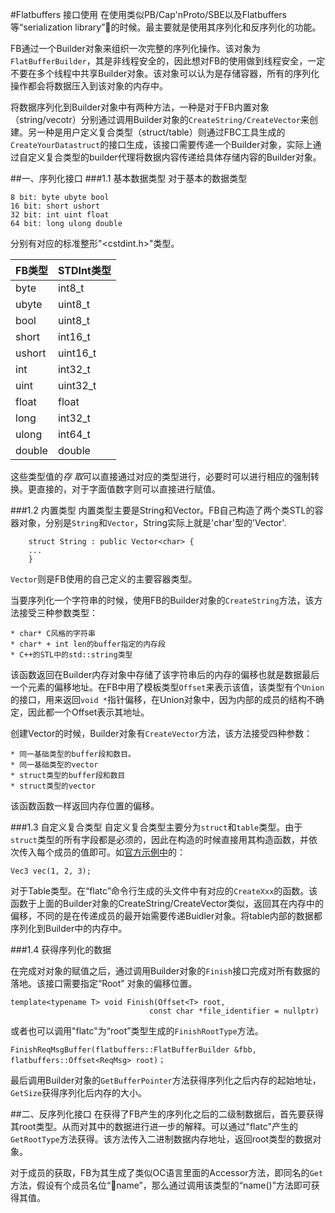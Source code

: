 #Flatbuffers 接口使用
在使用类似PB/Cap'nProto/SBE以及Flatbuffers等“serialization library”的时候。最主要就是使用其序列化和反序列化的功能。

FB通过一个Builder对象来组织一次完整的序列化操作。该对象为`FlatBufferBuilder`，其是非线程安全的，因此想对FB的使用做到线程安全，一定不要在多个线程中共享Builder对象。该对象可以认为是存储容器，所有的序列化操作都会将数据压入到该对象的内存中。

将数据序列化到Builder对象中有两种方法，一种是对于FB内置对象（string/vecotr）分别通过调用Builder对象的`CreateString/CreateVector`来创建。另一种是用户定义复合类型（struct/table）则通过FBC工具生成的`CreateYourDatastruct`的接口生成，该接口需要传递一个Builder对象，实际上通过自定义复合类型的builder代理将数据内容传递给具体存储内容的Builder对象。


##一、序列化接口
###1.1 基本数据类型
对于基本的数据类型

	8 bit: byte ubyte bool
	16 bit: short ushort
	32 bit: int uint float
	64 bit: long ulong double
分别有对应的标准整形"<cstdint.h>"类型。



|FB类型 |  STDInt类型|
|------|------------|
|byte |int8_t|
|ubyte|uint8_t|
|bool|uint8_t|
|short|int16_t|
|ushort|uint16_t|
|int|int32_t|
|uint|uint32_t|
|float|float|
|long|int32_t|
|ulong|int64_t|
|double|double|


这些类型值的*存* *取*可以直接通过对应的类型进行，必要时可以进行相应的强制转换。更直接的，对于字面值数字则可以直接进行赋值。


###1.2 内置类型
内置类型主要是String和Vector。FB自己构造了两个类STL的容器对象，分别是`String`和`Vector`，String实际上就是'char'型的'Vector'.
	
		struct String : public Vector<char> {
		...
		}
`Vector`则是FB使用的自己定义的主要容器类型。

当要序列化一个字符串的时候，使用FB的Builder对象的`CreateString`方法，该方法接受三种参数类型：

	* char* C风格的字符串
	* char* + int len的buffer指定的内存段
	* C++的STL中的std::string类型
	
该函数返回在Builder内存对象中存储了该字符串后的内存的偏移也就是数据最后一个元素的偏移地址。在FB中用了模板类型`Offset`来表示该值，该类型有个`Union`的接口，用来返回`void *`指针偏移，在Union对象中，因为内部的成员的结构不确定，因此都一个Offset<void>表示其地址。

创建Vector的时候，Builder对象有`CreateVector`方法，该方法接受四种参数：
	
	* 同一基础类型的buffer段和数目。
	* 同一基础类型的vector
	* struct类型的buffer段和数目
	* struct类型的vector

该函数函数一样返回内存位置的偏移。

###1.3 自定义复合类型
自定义复合类型主要分为`struct`和`table`类型。由于`struct`类型的所有字段都是必须的，因此在构造的时候直接用其构造函数，并依次传入每个成员的值即可。如[官方示例中](http://google.github.io/flatbuffers/md__cpp_usage.html)的：
	
	Vec3 vec(1, 2, 3);
	
对于Table类型。在“flatc”命令行生成的头文件中有对应的`CreateXxx`的函数。该函数于上面的Builder对象的CreateString/CreateVector类似，返回其在内存中的偏移，不同的是在传递成员的最开始需要传递Buidler对象。将table内部的数据都序列化到Builder中的内存中。

###1.4 获得序列化的数据

在完成对对象的赋值之后，通过调用Builder对象的`Finish`接口完成对所有数据的落地。该接口需要指定“Root”	对象的偏移位置。

	template<typename T> void Finish(Offset<T> root,
                                   const char *file_identifier = nullptr) 
或者也可以调用"flatc"为“root”类型生成的`FinishRootType`方法。
	
	FinishReqMsgBuffer(flatbuffers::FlatBufferBuilder &fbb, flatbuffers::Offset<ReqMsg> root)；

最后调用Builder对象的`GetBufferPointer`方法获得序列化之后内存的起始地址，`GetSize`获得序列化后内存的大小。

##二、反序列化接口
在获得了FB产生的序列化之后的二级制数据后，首先要获得其root类型。从而对其中的数据进行进一步的解释。可以通过"flatc"产生的`GetRootType`方法获得。该方法传入二进制数据内存地址，返回root类型的数据对象。

对于成员的获取，FB为其生成了类似OC语言里面的Accessor方法，即同名的`Get`方法，假设有个成员名位“name”，那么通过调用该类型的“name()”方法即可获得其值。
